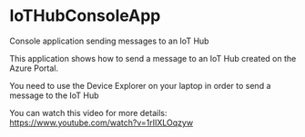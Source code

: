 # IoTHubConsoleApp
Console application sending messages to an IoT Hub

This application shows how to send a message to an IoT Hub created on the Azure Portal.

You need to use the Device Explorer on your laptop in order to send a message to the IoT Hub

You can watch this video for more details: https://www.youtube.com/watch?v=1rIIXLOqzyw 
